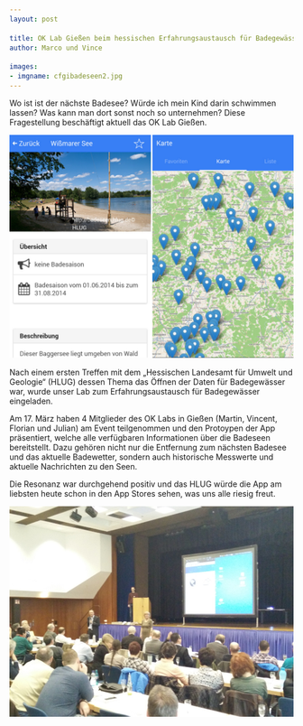 ```yaml
---
layout: post

title: OK Lab Gießen beim hessischen Erfahrungsaustausch für Badegewässer
author: Marco und Vince

images:
- imgname: cfgibadeseen2.jpg
---
```


Wo ist ist der nächste Badesee? Würde ich mein Kind darin schwimmen lassen? Was kann man dort sonst noch so unternehmen? Diese Fragestellung beschäftigt aktuell das OK Lab Gießen.

![image](/assets/blog/cfgibadeseen2.jpg)

Nach einem ersten Treffen mit dem „Hessischen Landesamt für Umwelt und Geologie“ (HLUG) dessen Thema das Öffnen der Daten für Badegewässer war, wurde unser Lab zum Erfahrungsaustausch für Badegewässer eingeladen.

Am 17. März haben 4 Mitglieder des OK Labs in Gießen (Martin, Vincent, Florian und Julian) am Event teilgenommen und den Protoypen der App präsentiert, welche alle verfügbaren Informationen über die Badeseen bereitstellt. Dazu gehören nicht nur die Entfernung zum nächsten Badesee und das aktuelle Badewetter, sondern auch historische Messwerte und aktuelle Nachrichten zu den Seen.

Die Resonanz war durchgehend positiv und das HLUG würde die App am liebsten heute schon in den App Stores sehen, was uns alle riesig freut.

![image](/assets/blog/cfgibadeseen.jpg)
